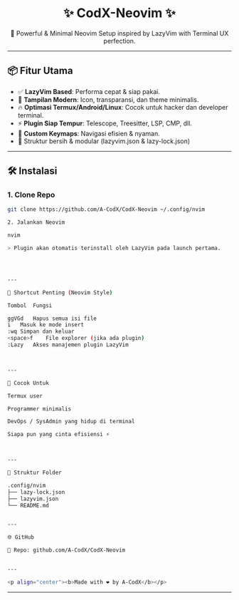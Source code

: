 <h1 align="center">✨ CodX-Neovim ✨</h1>

<p align="center">
  🚀 Powerful & Minimal Neovim Setup inspired by LazyVim with Terminal UX perfection.
</p>

---

## 📦 Fitur Utama

- ✅ **LazyVim Based**: Performa cepat & siap pakai.
- 🎨 **Tampilan Modern**: Icon, transparansi, dan theme minimalis.
- 🔥 **Optimasi Termux/Android/Linux**: Cocok untuk hacker dan developer terminal.
- ⚡ **Plugin Siap Tempur**: Telescope, Treesitter, LSP, CMP, dll.
- 🧠 **Custom Keymaps**: Navigasi efisien & nyaman.
- 📁 Struktur bersih & modular (lazyvim.json & lazy-lock.json)

---

## 🛠️ Instalasi

### 1. Clone Repo
```bash
git clone https://github.com/A-CodX/CodX-Neovim ~/.config/nvim

2. Jalankan Neovim

nvim

> Plugin akan otomatis terinstall oleh LazyVim pada launch pertama.




---

🧪 Shortcut Penting (Neovim Style)

Tombol	Fungsi

ggVGd	Hapus semua isi file
i	Masuk ke mode insert
:wq	Simpan dan keluar
<space>f	File explorer (jika ada plugin)
:Lazy	Akses manajemen plugin LazyVim



---

🤖 Cocok Untuk

Termux user

Programmer minimalis

DevOps / SysAdmin yang hidup di terminal

Siapa pun yang cinta efisiensi ⚡



---

💾 Struktur Folder

.config/nvim
├── lazy-lock.json
├── lazyvim.json
└── README.md


---

🌐 GitHub

🔗 Repo: github.com/A-CodX/CodX-Neovim


---

<p align="center"><b>Made with ❤️ by A-CodX</b></p>
```
---

